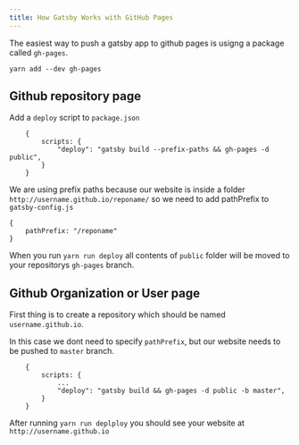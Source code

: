 ```yaml
---
title: How Gatsby Works with GitHub Pages
---
```


The easiest way to push a gatsby app to github pages is usigng a package called `gh-pages`.

`yarn add --dev gh-pages`

## Github repository page
Add a `deploy` script to `package.json`

```
    {
        scripts: {
            "deploy": "gatsby build --prefix-paths && gh-pages -d public",
        }
    }
```

We are using prefix paths because our website is inside a folder `http://username.github.io/reponame/` so we need to add pathPrefix to `gatsby-config.js`
```
{
    pathPrefix: "/reponame"
}
```

When you run `yarn run deploy` all contents of `public` folder will be moved to your repositorys `gh-pages` branch.

## Github Organization or User page
First thing is to create a repository which should be named `username.github.io`.

In this case we dont need to specify `pathPrefix`, but our website needs to be pushed to `master` branch.


```
    {
        scripts: {
            ...
            "deploy": "gatsby build && gh-pages -d public -b master",
        }
    }
```

After running `yarn run deplploy` you should see your website at `http://username.github.io`
